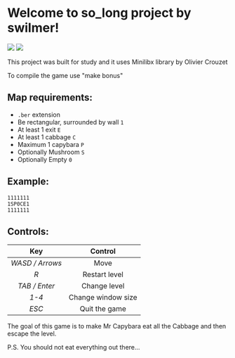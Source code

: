 # Welcome to so_long project by swilmer!

![](https://img.shields.io/badge/Language-C-blue)
![](https://img.shields.io/badge/School-42-black)

This project was built for study and it uses Minilibx library by Olivier Crouzet

To compile the game use "make bonus"

## Map requirements:

* `.ber` extension
* Be rectangular, surrounded by wall `1`
* At least 1 exit `E`
* At least 1 cabbage `C`
* Maximum 1 capybara `P`
* Optionally Mushroom `S`
* Optionally Empty `0`

## Example:
```
1111111
1SP0CE1
1111111
```
## Controls:

| Key             | Control             |
|:---------------:|:-------------------:|
| *WASD / Arrows* | Move                |
| *R*             | Restart level       |
| *TAB / Enter*   | Change level        |
| *1-4*           | Change window size  |
| *ESC*           | Quit the game       |

The goal of this game is to make Mr Capybara
eat all the Cabbage and then escape the level.

P.S. You should not eat everything out there...


